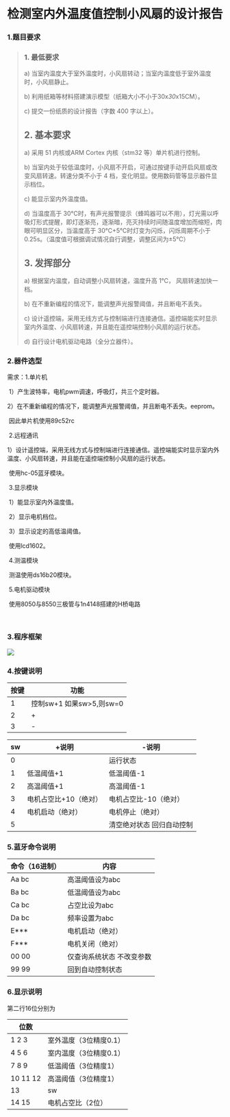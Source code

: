 # 检测室内外温度值控制小风扇的设计报告

### 1.题目要求

> ### 1. 最低要求
>
>  
>
> a) 当室内温度大于室外温度时，小风扇转动；当室内温度低于室外温度时，小风扇静止。
>
> b) 利用纸箱等材料搭建演示模型（纸箱大小不小于30x*30*x15CM）。
>
> 
>
> c) 提交一份纸质的设计报告（字数 400 字以上）。
>
>  
>
> ## 2. 基本要求
>
> a) 采用 51 内核或ARM Cortex 内核（stm32 等）单片机进行控制。
>
> b) 当室内处于较低温度时，小风扇不开启，可通过按键手动开启风扇或改变风扇转速。转速分类不小于 4 档，变化明显。使用数码管等显示器件显示档位。
>
> c) 能显示室内外温度值。
>
> d) 当温度高于 30℃时，有声光报警提示（蜂鸣器可以不用），灯光需以呼吸灯形式提醒，即灯逐渐亮，逐渐暗，亮灭持续时间随温度增加而缩短，肉眼可明显区分，当温度高于 30℃+5℃时灯变为闪烁，闪烁周期不小于 0.25s。（温度值可根据调试情况自行调整，调整区间为±5℃）
>
> ## 3. 发挥部分
>
> a) 根据室内温度，自动调整小风扇转速，温度升高 1℃， 风扇转速加快一档。
>
> b) 在不重新编程的情况下，能调整声光报警阈值，并且断电不丢失。
>
> c) 设计遥控端，采用无线方式与控制端进行连接通信。遥控端能实时显示室内外温度、小风扇转速，并且能在遥控端控制小风扇的运行状态。
>
>
> d) 自行设计电机驱动电路（全分立器件）。

### 2.器件选型

需求：1.单片机

​			1）产生波特率，电机pwm调速，呼吸灯，共三个定时器。

​			2）在不重新编程的情况下，能调整声光报警阈值，并且断电不丢失。eeprom。

​					因此单片机使用89c52rc

​			2.远程通讯

​			1）设计遥控端，采用无线方式与控制端进行连接通信。遥控端能实时显示室内外温度、小风扇转速，并且能在遥控端控制小风扇的运行状态。

​			使用hc-05蓝牙模块。

​			3.显示模块

​			1）能显示室内外温度值。

​			2）显示电机档位。

​			3）显示设定的高低温阈值。

​			使用lcd1602。

​			4.测温模块

​			测温使用ds16b20模块。

​			5.电机驱动模块

​			使用8050与8550三极管与1n4148搭建的H桥电路

​			

### 3.程序框架

![](C:\Users\28388\Desktop\善建通达\简要流程图\程序流程图.png)

### 4.按键说明

| 按键 | 功能                     |
| ---- | ------------------------ |
| 1    | 控制sw+1 如果sw>5,则sw=0 |
| 2    | +                        |
| 3    | -                        |



| sw   | +说明                 | -说明                     |
| ---- | --------------------- | ------------------------- |
| 0    |                       | 运行状态                  |
| 1    | 低温阈值+1            | 低温阈值-1                |
| 2    | 高温阈值+1            | 高温阈值-1                |
| 3    | 电机占空比+10（绝对） | 电机占空比-10（绝对）     |
| 4    | 电机启动（绝对）      | 电机停止（绝对）          |
| 5    |                       | 清空绝对状态 回归自动控制 |



### 5.蓝牙命令说明

| 命令（16进制） | 内容                      |
| -------------- | ------------------------- |
| Aa bc          | 高温阈值设为abc           |
| Ba bc          | 低温阈值设为abc           |
| Ca bc          | 占空比设为abc             |
| Da bc          | 频率设置为abc             |
| E***           | 电机启动（绝对）          |
| F***           | 电机关闭（绝对）          |
| 00 00          | 仅查询系统状态 不改变参数 |
| 99 99          | 回到自动控制状态          |



### 6.显示说明

第二行16位分别为



| 位数     |                        |
| -------- | ---------------------- |
| 1 2 3    | 室外温度（3位精度0.1） |
| 4 5 6    | 室内温度（3位精度0.1） |
| 7 8 9    | 低温阈值（3位精度1）   |
| 10 11 12 | 高温阈值（3位精度1）   |
| 13       | sw                     |
| 14 15    | 电机占空比（2位）      |

